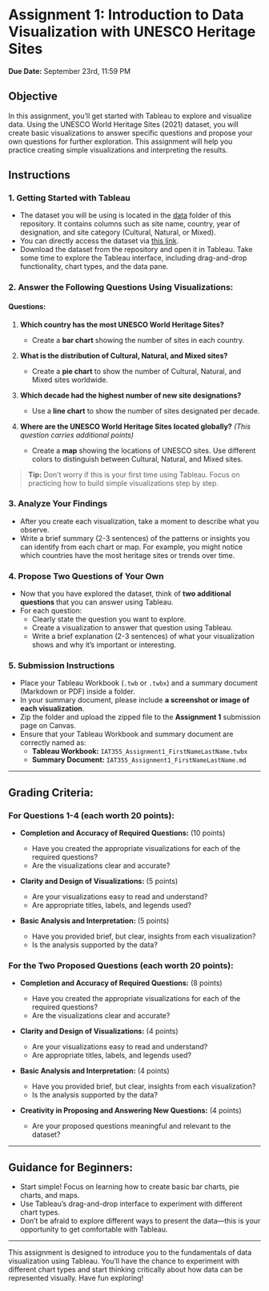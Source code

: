 # Assignment 1: Introduction to Data Visualization with UNESCO Heritage Sites
**Due Date:** September 23rd, 11:59 PM

## Objective
In this assignment, you’ll get started with Tableau to explore and visualize data. Using the UNESCO World Heritage Sites (2021) dataset, you will create basic visualizations to answer specific questions and propose your own questions for further exploration. This assignment will help you practice creating simple visualizations and interpreting the results.

## Instructions

### 1. Getting Started with Tableau
- The dataset you will be using is located in the [data](https://github.com/SIAT-IAT-355/A1-Tableau-Intro/tree/main/data) folder of this repository. It contains columns such as site name, country, year of designation, and site category (Cultural, Natural, or Mixed).
- You can directly access the dataset via [this link](https://github.com/SIAT-IAT-355/A1-Tableau-Intro/blob/main/data/UNESCO_Sites_Data.csv).
- Download the dataset from the repository and open it in Tableau. Take some time to explore the Tableau interface, including drag-and-drop functionality, chart types, and the data pane.

### 2. Answer the Following Questions Using Visualizations:

#### Questions:
1. **Which country has the most UNESCO World Heritage Sites?**
   - Create a **bar chart** showing the number of sites in each country.
   
2. **What is the distribution of Cultural, Natural, and Mixed sites?**
   - Create a **pie chart** to show the number of Cultural, Natural, and Mixed sites worldwide.
   
3. **Which decade had the highest number of new site designations?**
   - Use a **line chart** to show the number of sites designated per decade.
   
4. **Where are the UNESCO World Heritage Sites located globally?** _(This question carries additional points)_
   - Create a **map** showing the locations of UNESCO sites. Use different colors to distinguish between Cultural, Natural, and Mixed sites.


> **Tip:** Don’t worry if this is your first time using Tableau. Focus on practicing how to build simple visualizations step by step.

### 3. Analyze Your Findings
- After you create each visualization, take a moment to describe what you observe. 
- Write a brief summary (2-3 sentences) of the patterns or insights you can identify from each chart or map. For example, you might notice which countries have the most heritage sites or trends over time.

### 4. Propose Two Questions of Your Own
- Now that you have explored the dataset, think of **two additional questions** that you can answer using Tableau.
- For each question:
  - Clearly state the question you want to explore.
  - Create a visualization to answer that question using Tableau.
  - Write a brief explanation (2-3 sentences) of what your visualization shows and why it’s important or interesting.

### 5. Submission Instructions


- Place your Tableau Workbook (`.twb` or `.twbx`) and a summary document (Markdown or PDF) inside a folder.
- In your summary document, please include **a screenshot or image of each visualization**.
- Zip the folder and upload the zipped file to the **Assignment 1** submission page on Canvas.
- Ensure that your Tableau Workbook and summary document are correctly named as:
  - **Tableau Workbook:** `IAT355_Assignment1_FirstNameLastName.twbx`
  - **Summary Document:** `IAT355_Assignment1_FirstNameLastName.md`


---

## Grading Criteria:

### For Questions 1-4 (each worth 20 points):

- **Completion and Accuracy of Required Questions:** (10 points)
  - Have you created the appropriate visualizations for each of the required questions?
  - Are the visualizations clear and accurate?

- **Clarity and Design of Visualizations:** (5 points)
  - Are your visualizations easy to read and understand?
  - Are appropriate titles, labels, and legends used?

- **Basic Analysis and Interpretation:** (5 points)
  - Have you provided brief, but clear, insights from each visualization?
  - Is the analysis supported by the data?

### For the Two Proposed Questions (each worth 20 points):

- **Completion and Accuracy of Required Questions:** (8 points)
  - Have you created the appropriate visualizations for each of the required questions?
  - Are the visualizations clear and accurate?

- **Clarity and Design of Visualizations:** (4 points)
  - Are your visualizations easy to read and understand?
  - Are appropriate titles, labels, and legends used?

- **Basic Analysis and Interpretation:** (4 points)
  - Have you provided brief, but clear, insights from each visualization?
  - Is the analysis supported by the data?

- **Creativity in Proposing and Answering New Questions:** (4 points)
  - Are your proposed questions meaningful and relevant to the dataset?

---

## Guidance for Beginners:
- Start simple! Focus on learning how to create basic bar charts, pie charts, and maps.
- Use Tableau’s drag-and-drop interface to experiment with different chart types.
- Don’t be afraid to explore different ways to present the data—this is your opportunity to get comfortable with Tableau.

---

This assignment is designed to introduce you to the fundamentals of data visualization using Tableau. You’ll have the chance to experiment with different chart types and start thinking critically about how data can be represented visually. Have fun exploring!
